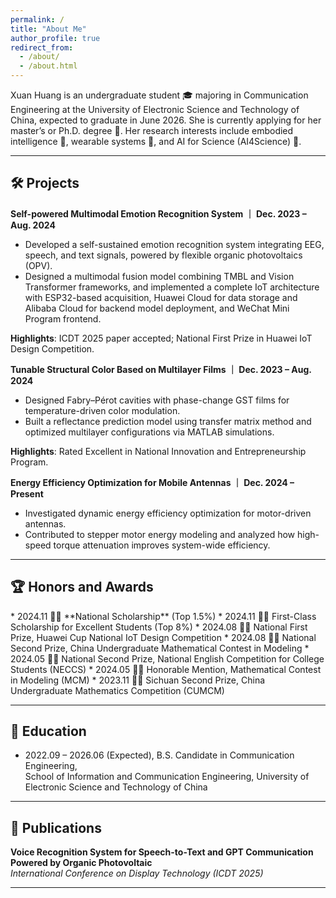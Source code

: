 ```yaml
---
permalink: /
title: "About Me"
author_profile: true
redirect_from: 
  - /about/
  - /about.html
---
```


Xuan Huang is an undergraduate student 🎓 majoring in Communication Engineering at the University of Electronic Science and Technology of China, expected to graduate in June 2026. She is currently applying for her master’s or Ph.D. degree 📝. Her research interests include embodied intelligence 🤖, wearable systems 🩻, and AI for Science (AI4Science) 🧪.

<hr>

<h2 id="projects">🛠️ Projects</h2>

**Self-powered Multimodal Emotion Recognition System ｜ Dec. 2023 – Aug. 2024**
* Developed a self-sustained emotion recognition system integrating EEG, speech, and text signals, powered by flexible organic photovoltaics (OPV). 
* Designed a multimodal fusion model combining TMBL and Vision Transformer frameworks, and implemented a complete IoT architecture with ESP32-based acquisition, Huawei Cloud for data storage and Alibaba Cloud for backend model deployment, and WeChat Mini Program frontend.

**Highlights**: ICDT 2025 paper accepted; National First Prize in Huawei IoT Design Competition.

**Tunable Structural Color Based on Multilayer Films ｜ Dec. 2023 – Aug. 2024**  
* Designed Fabry–Pérot cavities with phase-change GST films for temperature-driven color modulation. 
* Built a reflectance prediction model using transfer matrix method and optimized multilayer configurations via MATLAB simulations.  

**Highlights**: Rated Excellent in National Innovation and Entrepreneurship Program.

**Energy Efficiency Optimization for Mobile Antennas ｜ Dec. 2024 – Present**  
* Investigated dynamic energy efficiency optimization for motor-driven antennas. 
* Contributed to stepper motor energy modeling and analyzed how high-speed torque attenuation improves system-wide efficiency.

<hr>

<h2 id="honors">🏆 Honors and Awards</h2>
* 2024.11 🎉🎉 **National Scholarship** (Top 1.5%)   
* 2024.11 🎉🎉 First-Class Scholarship for Excellent Students (Top 8%)  
* 2024.08 🎉🎉 National First Prize, Huawei Cup National IoT Design Competition  
* 2024.08 🎉🎉 National Second Prize, China Undergraduate Mathematical Contest in Modeling   
* 2024.05 🎉🎉 National Second Prize, National English Competition for College Students (NECCS)    
* 2024.05 🎉🎉 Honorable Mention, Mathematical Contest in Modeling (MCM)  
* 2023.11 🎉🎉 Sichuan Second Prize, China Undergraduate Mathematics Competition (CUMCM)  

<hr>

<h2 id="education">📖 Education</h2>

* 2022.09 – 2026.06 (Expected), B.S. Candidate in Communication Engineering,  
School of Information and Communication Engineering, University of Electronic Science and Technology of China

<hr>

<h2 id="publications">📄 Publications</h2>

**Voice Recognition System for Speech-to-Text and GPT Communication Powered by Organic Photovoltaic**   
*International Conference on Display Technology (ICDT 2025)*

<hr>
